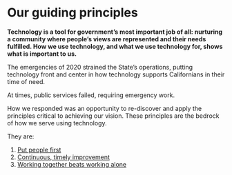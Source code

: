 # Our guiding principles 
**Technology is a tool for government’s most important job of all: nurturing a community where people’s views are represented and their needs fulfilled. How we use technology, and what we use technology for, shows what is important to us.**

The emergencies of 2020 strained the State’s operations, putting technology front and center in how technology supports Californians in their time of need. 

At times, public services failed, requiring emergency work. 

How we responded was an opportunity to re-discover and apply the principles critical to achieving our vision. These principles are the bedrock of how we serve using technology. 

They are:

 1. [Put people first](./one.html)
 2. [Continuous, timely improvement](./two.html)
 3. [Working together beats working alone](./three.html)
